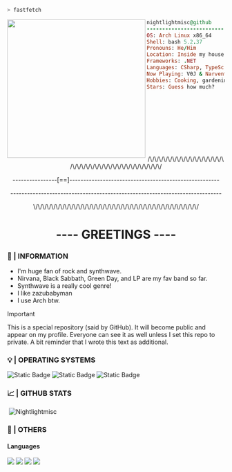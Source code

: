 ```bash
> fastfetch
```

<img align="left" src="https://pin.it/7mqHd0pBV" width="320" /> 

```ruby
nightlightmisc@github
-------------------------
OS: Arch Linux x86_64
Shell: bash 5.2.37
Pronouns: He/Him
Location: Inside my house
Frameworks: .NET
Languages: CSharp, TypeScript, HTML, CSS, JavaScript
Now Playing: VθJ & Narvent - Lost Memory
Hobbies: Cooking, gardening...
Stars: Guess how much?
```

<p>ㅤ</p>
<p>ㅤ</p>
<p>ㅤ</p>
<p>ㅤ</p>


<p align="center">/\/\/\/\/\/\/\/\/\/\/\/\/\/\/\/\/\/\/\/\/\/\/\/\/\/\/\/\/\/\/\/\/\/\/\/\/\/</p>
<p align="center">----------------[==]------------------------------------------------------</p>
<p align="center">----------------------------------------------------------------------------</p>
<p align="center">\/\/\/\/\/\/\/\/\/\/\/\/\/\/\/\/\/\/\/\/\/\/\/\/\/\/\/\/\/\/\/\/\/\/\/\/\/</p>

<h1 align="center">---- GREETINGS ----</h1>
<h3 align="left">👤 | INFORMATION</h3>

- I'm huge fan of rock and synthwave.
- Nirvana, Black Sabbath, Green Day, and LP are my fav band so far.
- Synthwave is a really cool genre!
- I like zazubabyman
- I use Arch btw.

> [!IMPORTANT]
> This is a special repository (said by GitHub). It will become public and appear on my profile. Everyone can see it as well unless I set this repo to private. A bit reminder that I wrote this text as additional.

<h3 align="left">💡 | OPERATING SYSTEMS</h3>

![Static Badge](https://img.shields.io/badge/Arch-for?style=for-the-badge&logo=manjaro&logoColor=white&logoSize=32x32&label=os&labelColor=%23212121&color=%232a2b2b)
![Static Badge](https://img.shields.io/badge/Windows-for?style=for-the-badge&logo=windows&logoColor=white&logoSize=32x32&label=OS&labelColor=%23060033&color=%235e7ddc)
![Static Badge](https://img.shields.io/badge/Android-for?style=for-the-badge&logo=android&logoColor=white&logoSize=32x32&label=os&labelColor=%231d7362&color=%23248f7a)


 
<h3 align="left">📈 | GITHUB STATS</h3>
<p>&nbsp;<img align="center" src="https://github-readme-stats.vercel.app/api?username=Nightlightmisc&show_icons=true&theme=dark&hide_border=true&locale=en" alt="Nightlightmisc" /></p>

<h3 align="left">🔧 | OTHERS</h3>
<h4> Languages </h4>
<span> 
  <img src="https://img.shields.io/badge/HTML5-E34F26?style=for-the-badge&logo=html5&logoColor=white">
  <img src="https://img.shields.io/badge/CSS-1572B6?style=for-the-badge&logo=css3&logoColor=white">
  <img src="https://img.shields.io/badge/JavaScript-F7DF1E?style=for-the-badge&logo=javascript&logoColor=black">
  <img src="https://img.shields.io/badge/CPP-00599C?style=for-the-badge&logo=cplusplus&logoColor=white">
</span>
